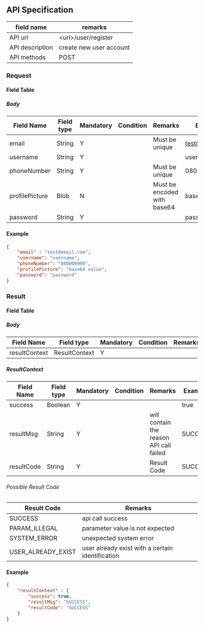 ## API Specification

| field name      | remarks                 |
| --------------- | ----------------------- |
| API url         | \<url\>/user/register   |
| API description | create new user account |
| API methods     | POST                    |

### Request
#### Field Table

##### Body

| Field Name     | Field type | Mandatory | Condition | Remarks                     | Example        |
| -------------- | ---------- | --------- | --------- | --------------------------- | -------------- |
| email          | String     | Y         |           | Must be unique              | test@email.com |
| username       | String     | Y         |           |                             | username       |
| phoneNumber    | String     | Y         |           | Must be unique              | 08000000       |
| profilePicture | Blob       | N         |           | Must be encoded with base64 | base64 value   |
| password       | String     | Y         |           |                             | password       |

#### Example

```json
{
    "email" : "test@email.com",
    "username": "username",
    "phoneNumber": "080000000",
    "profilePicture": "base64 value",
    "password": "password"
}
```

### Result
#### Field Table

##### Body


| Field Name    | Field type    | Mandatory | Condition | Remarks | Example |
| ------------- | ------------- | --------- | --------- | ------- | ------- |
| resultContext | ResultContext | Y         |           |         |         |

##### ResultContext

| Field Name | Field type | Mandatory | Condition | Remarks                                 | Example |
| ---------- | ---------- | --------- | --------- | --------------------------------------- | ------- |
| success    | Boolean    | Y         |           |                                         | true    |
| resultMsg  | String     | Y         |           | will contain the reason API call failed | SUCCESS |
| resultCode | String     | Y         |           | Result Code                             | SUCCESS |

###### Possible Result Code
| Result Code        | Remarks                                          |
| ------------------ | ------------------------------------------------ |
| SUCCESS            | api call success                                 |
| PARAM_ILLEGAL      | parameter value is not expected                  |
| SYSTEM_ERROR       | unexpected system error                          |
| USER_ALREADY_EXIST | user already exist with a certain identification |

#### Example

```json
{
    "resultContext" : {
        "success": true,
        "resultMsg": "SUCCESS",
        "resultCode": "SUCCESS"
    }
}
```